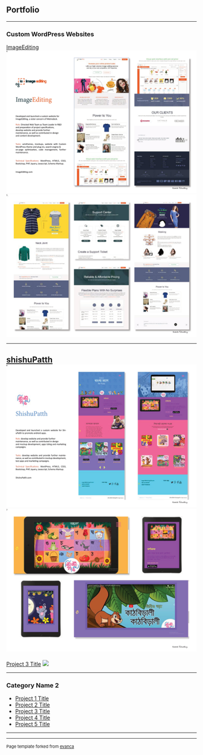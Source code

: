 ## Portfolio

---

### Custom WordPress Websites 

[ImageEditing](https://imageediting.com/)
<img src="images/kamela--chowdhury-portfolio-04.jpg?raw=true"/>
<img src="images/kamela--chowdhury-portfolio-05.jpg?raw=true"/>

---
[shishuPatth](https://www.shishupatth.com/)
<img src="images/kamela--chowdhury-portfolio-06.jpg?raw=true"/>
<img src="images/kamela--chowdhury-portfolio-07.jpg?raw=true"/>
---
[Project 3 Title](http://example.com/)
<img src="images/dummy_thumbnail.jpg?raw=true"/>

---

### Category Name 2

- [Project 1 Title](http://example.com/)
- [Project 2 Title](http://example.com/)
- [Project 3 Title](http://example.com/)
- [Project 4 Title](http://example.com/)
- [Project 5 Title](http://example.com/)

---




---
<p style="font-size:11px">Page template forked from <a href="https://github.com/evanca/quick-portfolio">evanca</a></p>
<!-- Remove above link if you don't want to attibute -->
